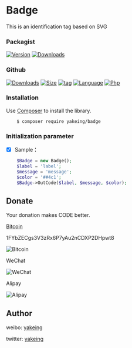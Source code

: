# Badge
This is an identification tag based on SVG

### Packagist

[![Version](http://img.shields.io/packagist/v/yakeing/badge.svg)](https://github.com/yakeing/Badge/releases)
[![Downloads](http://img.shields.io/packagist/dt/yakeing/badge.svg)](https://packagist.org/packages/yakeing/badge)

### Github

[![Downloads](https://img.shields.io/github/downloads/yakeing/Badge/total.svg)](https://github.com/yakeing/Badge)
[![Size](https://img.shields.io/github/size/yakeing/Badge/src/Badge.php.svg)](https://github.com/yakeing/Badge/blob/master/src/Badge.php)
[![tag](https://img.shields.io/github/tag/yakeing/Badge.svg)](https://github.com/yakeing/Badge/releases)
[![Language](https://img.shields.io/github/license/yakeing/Badge.svg)](https://github.com/yakeing/Badge/blob/master/LICENSE)
[![Php](https://img.shields.io/github/languages/top/yakeing/Badge.svg)](https://github.com/yakeing/Badge)

### Installation

Use [Composer](https://getcomposer.org) to install the library.

```
    $ composer require yakeing/badge
```

### Initialization parameter

- [x] Sample：
```php
    $Badge = new Badge();
    $label = 'label';
    $message = 'message';
    $color = '##4c1';
    $Badge->OutCode($label, $message, $color);
```

Donate
---
Your donation makes CODE better.

 [Bitcoin](https://btc.com/1FYbZECgs3V3zRx6P7yAu2nCDXP2DHpwt8)

 1FYbZECgs3V3zRx6P7yAu2nCDXP2DHpwt8

 ![Bitcoin](https://raw.githubusercontent.com/yakeing/Content/master/Donate/Bitcoin.png)

 WeChat

 ![WeChat](https://raw.githubusercontent.com/yakeing/Content/master/Donate/WeChat.png)

 Alipay

 ![Alipay](https://raw.githubusercontent.com/yakeing/Content/master/Donate/Alipay.png)

Author
---

weibo: [yakeing](https://weibo.com/yakeing)

twitter: [yakeing](https://twitter.com/yakeing)
